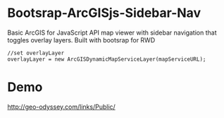 Bootsrap-ArcGISjs-Sidebar-Nav
=============================

Basic ArcGIS for JavaScript API map viewer with sidebar navigation
that toggles overlay layers.  Built with bootsrap for RWD

    
    //set overlayLayer 
    overlayLayer = new ArcGISDynamicMapServiceLayer(mapServiceURL);
    
Demo
===============
http://geo-odyssey.com/links/Public/
